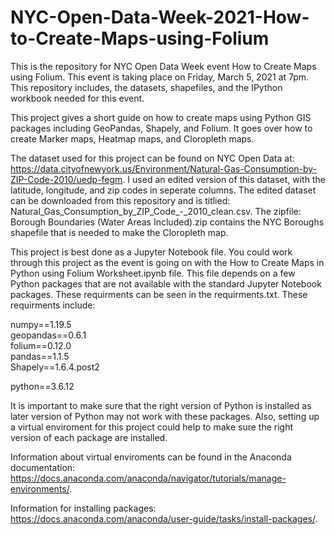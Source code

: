 # NYC-Open-Data-Week-2021-How-to-Create-Maps-using-Folium

This is the repository for NYC Open Data Week event How to Create Maps using Folium. This event is taking place on Friday, March 5, 2021 at 7pm. This repository includes, the datasets, shapefiles, and the IPython workbook needed for this event. 

This project gives a short guide on how to create maps using Python GIS packages including GeoPandas, Shapely, and Folium. It goes over how to create Marker maps, Heatmap maps, and Cloropleth maps. 

The dataset used for this project can be found on NYC Open Data at: https://data.cityofnewyork.us/Environment/Natural-Gas-Consumption-by-ZIP-Code-2010/uedp-fegm. I used an edited version of this dataset, with the latitude, longitude, and zip codes in seperate columns. The edited dataset can be downloaded from this repository and is titlied: Natural_Gas_Consumption_by_ZIP_Code_-_2010_clean.csv. The zipfile: Borough Boundaries (Water Areas Included).zip contains the NYC Boroughs shapefile that is needed to make the Cloropleth map. 

This project is best done as a Jupyter Notebook file. You could work through this project as the event is going on with the How to Create Maps in Python using Folium Worksheet.ipynb file. This file depends on a few Python packages that are not available with the standard Jupyter Notebook packages. These requirments can be seen in the requirments.txt. These requirments include:

numpy==1.19.5<br/>
geopandas==0.6.1<br/>
folium==0.12.0<br/>
pandas==1.1.5<br/>
Shapely==1.6.4.post2<br/>

python==3.6.12

It is important to make sure that the right version of Python is installed as later version of Python may not work with these packages. Also, setting up a virtual enviroment for this project could help to make sure the right version of each package are installed. 

Information about virtual enviroments can be found in the Anaconda documentation: https://docs.anaconda.com/anaconda/navigator/tutorials/manage-environments/. 

Information for installing packages: https://docs.anaconda.com/anaconda/user-guide/tasks/install-packages/.









